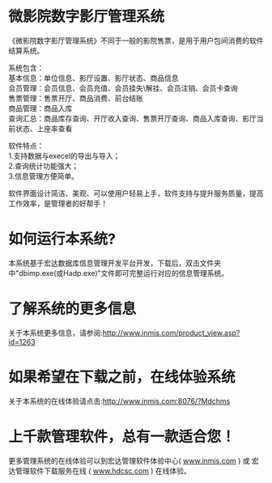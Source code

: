 # 微影院数字影厅管理系统

《微影院数字影厅管理系统》不同于一般的影院售票，是用于用户包间消费的软件结算系统。 

系统包含：   
基本信息：单位信息、影厅设置、影厅状态、商品信息   
会员管理：会员信息、会员充值、会员挂失\解挂、会员注销、会员卡查询   
售票管理：售票开厅、商品消费、前台结账   
商品管理：商品入库   
查询汇总：商品库存查询、开厅收入查询、售票开厅查询、商品入库查询、影厅当前状态、上座率查看 

软件特点：   
1.支持数据与execel的导出与导入；   
2.查询统计功能强大；   
3.信息管理方便简单。 

 软件界面设计简洁、美观、可以使用户轻易上手，软件支持与提升服务质量，提高工作效率，是管理者的好帮手！

# 如何运行本系统?

本系统基于宏达数据库信息管理开发平台开发，下载后，双击文件夹中"dbimp.exe(或Hadp.exe)"文件即可完整运行对应的信息管理系统。

# 了解系统的更多信息

关于本系统更多信息，请参阅:http://www.inmis.com/product_view.asp?id=1263

# 如果希望在下载之前，在线体验系统

关于本系统的在线体验请点击:http://www.inmis.com:8076/?Mdchms

# 上千款管理软件，总有一款适合您！

更多管理系统的在线体验可以到宏达管理软件体验中心( www.inmis.com ) 或 宏达管理软件下载服务在线 ( www.hdcsc.com ) 在线体验。

